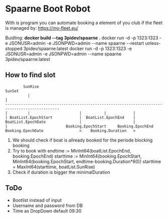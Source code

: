 # Spaarne Boot Robot
With is program you can automate booking a element of you club if the fleet is managed by: https://my-fleet.eu/ 
 
Buidling: **docker build --tag 3pidev/spaarne .**
docker run -d -p 1323:1323 -e JSONUSR=admin -e JSONPWD=admin --name spaarne --restart unless-stopped 3pidev/spaarne:latest
docker run -d -p 1323:1323 -e JSONUSR=admin -e JSONPWD=admin --name spaarne  3pidev/spaarne:latest


## How to find slot

```
        SunRise                                                           SunSet
          |                                                                 |
----------------------------------------------------------------------------------------------
|         |                      |          |            | 
| BoatList.EpochStart            |  BoatList.EpochEnd    |
BoatList.EpochDate               |                       |
|                          Booking.EpochStart     Booking.EpochEnd        
Booking.EpochDate                <    Booking.Duration   >
```

1. We should check if boat is allready booked for the periode blocking booking
2. Try to book with 	endtime := MinInt64(boatList.EpochEnd, booking.EpochEnd)
	starttime := MinInt64(booking.EpochStart, MinInt64(booking.EpochStart, endtime-booking.Duration*60))
	starttime = MaxInt64(starttime, boatList.SunRise)
3. Check if duration is bigger the minimalDuration

## ToDo
* Bootlist instead of input
* Username and password from DB
* Time as DropDown default 09:30